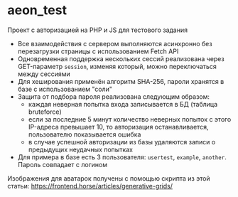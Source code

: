 # aeon_test
Проект с авторизацией на PHP и JS для тестового задания

- Все взаимодействия с сервером выполняются асинхронно без перезагрузки страницы с использованием Fetch API 
- Одновременная поддержка нескольких сессий реализована через GET-параметр `session`, изменяя который, можно переключаться между сессиями
- Для хеширования применён алгоритм SHA-256, пароли хранятся в базе с использованием "соли"
- Защита от подбора пароля реализована следующим образом: 
  - каждая неверная попытка входа записывается в БД (таблица bruteforce)
  - если за последние 5 минут количество неверных попыток с этого IP-адреса превышает 10, то авторизация останавливается, пользователю показывается ошибка
  - в случае успешной авторизации из базы удаляются записи о предыдущих неудачных попытках
- Для примера в базе есть 3 пользователя: `usertest`, `example`, `another`. Пароль совпадает с логином

Изображения для аватарок получены с помощью скрипта из этой статьи:
https://frontend.horse/articles/generative-grids/
